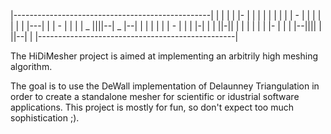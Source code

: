 |-------------------------------------------------|
| |   | | |-    | |     |          |              |
| |   |   |  -    | | | |          |              |
| |---| | |   - | |  |  |  _    ||||--| _ |--|    |
| |   | | |  -  | |     | |-|   |  |  ||-||  |    |
| |   | | |-    | |     | |--||||  |  ||--|       |
|-------------------------------------------------|

The HiDiMesher project is aimed at implementing an arbitrily high meshing algorithm.

The goal is to use the DeWall implementation of Delaunney Triangulation in order to create a standalone mesher 
for scientific or idustrial software applications. This project is mostly for fun, so don't expect too much 
sophistication ;).
